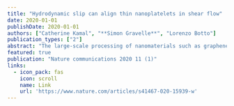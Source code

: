 ```yaml
---
title: "Hydrodynamic slip can align thin nanoplatelets in shear flow"
date: 2020-01-01
publishDate: 2020-01-01
authors: ["Catherine Kamal", "**Simon Gravelle**", "Lorenzo Botto"]
publication_types: ["2"]
abstract: "The large-scale processing of nanomaterials such as graphene and MoS2 relies on understanding the flow behaviour of nanometrically-thin platelets suspended in liquids. Here we show, by combining non-equilibrium molecular dynamics and continuum simulations, that rigid nanoplatelets can attain a stable orientation for sufficiently strong flows. Such a stable orientation is in contradiction with the rotational motion predicted by classical colloidal hydrodynamics. This surprising effect is due to hydrodynamic slip at the liquid-solid interface and occurs when the slip length is larger than the platelet thickness; a slip length of a few nanometers may be sufficient to observe alignment. The predictions we developed by examining pure and surface-modified graphene is applicable to different solvent/2D material combinations. The emergence of a fixed orientation in a direction nearly parallel to the flow implies a slip …"
featured: true
publication: "Nature communications 2020 11 (1)"
links:
  - icon_pack: fas
    icon: scroll
    name: Link
    url: 'https://www.nature.com/articles/s41467-020-15939-w'
---
```

